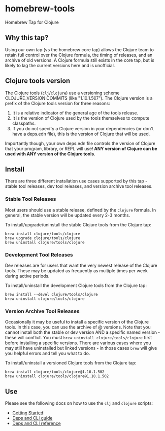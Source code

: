 homebrew-tools
================

Homebrew Tap for Clojure

## Why this tap?

Using our own tap (vs the homebrew core tap) allows the Clojure team to retain full control over the Clojure formula, the timing of releases, and an archive of old versions. A Clojure formula still exists in the core tap, but is likely to lag the current versions here and is unofficial.

## Clojure tools version

The Clojure tools (`clj`/`clojure`) use a versioning scheme CLOJURE_VERSION.COMMITS (like "1.10.1.507"). The Clojure version is a prefix of the Clojure tools version for three reasons:

1. It is a relative indicator of the general age of the tools release.
2. It is the version of Clojure used by the tools themselves to compute classpaths.
3. If you do not specify a Clojure version in your dependencies (or don't have a deps.edn file), this is the version of Clojure that will be used.

Importantly though, your own deps.edn file controls the version of Clojure that your program, library, or REPL will use! **ANY version of Clojure can be used with ANY version of the Clojure tools**.

## Install

There are three different installation use cases supported by this tap - stable tool releases, dev tool releases, and version archive tool releases.

### Stable Tool Releases

Most users should use a stable release, defined by the `clojure` formula. In general, the stable version will be updated every 2-3 months.

To install/upgrade/uninstall the stable Clojure tools from the Clojure tap:

```
brew install clojure/tools/clojure
brew upgrade clojure/tools/clojure
brew uninstall clojure/tools/clojure
```

### Development Tool Releases

Dev releases are for users that want the very newest release of the Clojure tools. These may be updated as frequently as multiple times per week during active periods.

To install/uninstall the development Clojure tools from the Clojure tap:

```
brew install --devel clojure/tools/clojure
brew uninstall clojure/tools/clojure
```

### Version Archive Tool Releases

Occasionally it may be useful to install a specific version of the Clojure tools. In this case, you can use the archive of @ versions. Note that you cannot install both the stable or dev version AND a specific named version - these will conflict. You must `brew uninstall clojure/tools/clojure` first before installing a specific versions. There are various cases where you may still have uninstalled but linked versions - in those cases `brew` will give you helpful errors and tell you what to do.

To install/uninstall a versioned Clojure tools from the Clojure tap:

```
brew install clojure/tools/clojure@1.10.1.502
brew uninstall clojure/tools/clojure@1.10.1.502
```

## Use

Please see the following docs on how to use the `clj` and `clojure` scripts:

* [Getting Started](https://clojure.org/guides/getting_started)
* [Deps and CLI guide](https://clojure.org/guides/deps_and_cli)
* [Deps and CLI reference](https://clojure.org/reference/deps_and_cli)

